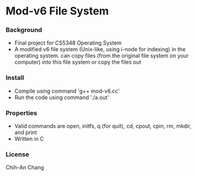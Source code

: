 # Mod-v6 File System

### Background
- Final project for CS5348 Operating System
- A modified v6 file system (Unix-like, using i-node for indexing) in the operating system. can copy files (from the original file system on your computer) into this file system or copy the files out
### Install
- Compile using command 'g++ mod-v6.cc'
- Run the code using command './a.out'
### Properties
- Valid commands are open, initfs, q (for quit), cd, cpout, cpin, rm, mkdir, and print
- Written in C
### License
Chih-An Chang
